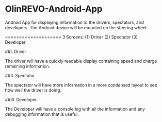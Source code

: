 OlinREVO-Android-App
====================

Android App for displaying information to the drivers, spectators, and developers. The Android device will be mounted on the steering wheel.

====================
3 Screens: (1) Driver (2) Spectator (3) Developer

##I. Driver

The driver will have a quickly readable display containing speed and charge remaining information. 


##II. Spectator

The spectator will have more information in a more condensed layout to see how well the driver is doing.


##III. Developer

The Developer will have a console log with all the information and any debugging information that is useful.
